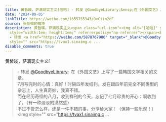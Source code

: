 ```yaml
---
title: 黄皙暎，萨满现实主义[哈哈] - 转发 @GoodbyeLibrary:&ensp;在《外国文艺》上写了一篇韩国文学相关的文章。7月写完时的心情：真好！时隔四年发纸刊，发在跟四年...
date: '2024-09-05'
linkTitle: https://weibo.com/1655755343/OvCiin2eF
source: 张怡微的微博
description: 黄皙暎，萨满现实主义<span class="url-icon"><img alt="[哈哈]" src="https://h5.sinaimg.cn/m/emoticon/icon/default/d_haha-0ec05e6dad.png"
  style="width:1em; height:1em;" referrerpolicy="no-referrer"></span><br><blockquote>
  - 转发 <a href="https://weibo.com/5878767986" target="_blank">@GoodbyeLibrary</a>: 在《外国文艺》上写了一篇韩国文学相关的文章。<br>7月写完时的心情：真好！时隔四年发纸刊，发在跟四年前完全不同类型的杂志上，人生真奇妙，我真不错。<br>而在经历奇怪的八月，收到样刊的今天，忘记了七月珍贵的开心：啊收到了。（有一种淡淡的漠然感）<br>不过不管怎么样，还是一件不错的事，分享给大家！（保持一些乐观！）<img
  style="" src="https://tvax1.sinaimg.c ...
disable_comments: true
---
```

黄皙暎，萨满现实主义<span class="url-icon"><img alt="[哈哈]" src="https://h5.sinaimg.cn/m/emoticon/icon/default/d_haha-0ec05e6dad.png" style="width:1em; height:1em;" referrerpolicy="no-referrer"></span><br><blockquote> - 转发 <a href="https://weibo.com/5878767986" target="_blank">@GoodbyeLibrary</a>: 在《外国文艺》上写了一篇韩国文学相关的文章。<br>7月写完时的心情：真好！时隔四年发纸刊，发在跟四年前完全不同类型的杂志上，人生真奇妙，我真不错。<br>而在经历奇怪的八月，收到样刊的今天，忘记了七月珍贵的开心：啊收到了。（有一种淡淡的漠然感）<br>不过不管怎么样，还是一件不错的事，分享给大家！（保持一些乐观！）<img style="" src="https://tvax1.sinaimg.c ...